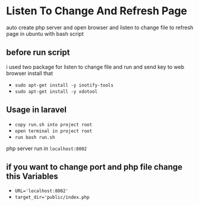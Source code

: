 # Listen To Change And Refresh Page 
auto create php server and open browser  and listen to change file to refresh page in ubuntu with bash script
## before run script
 i used two package for listen to change file and run and send key to web browser 
 install that
 - `sudo apt-get install -y inotify-tools`
 - `sudo apt-get install -y xdotool`
 ## Usage in laravel
  - `copy run.sh into project root`
  - `open terminal in project root`
  - `run bash run.sh `
 
 php server run in `localhost:8002`
 
 ## if you want to change port and php file change this Variables
  - `URL='localhost:8002'`
  - `target_dir='public/index.php`





 
 
